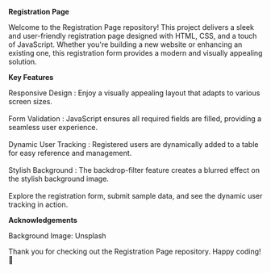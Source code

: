 
**Registration Page**

Welcome to the Registration Page repository! This project delivers a sleek and user-friendly registration page designed with HTML, CSS, and a touch of JavaScript. Whether you're building a new website or enhancing an existing one, this registration form provides a modern and visually appealing solution.

**Key Features**

Responsive Design : Enjoy a visually appealing layout that adapts to various screen sizes. <br><br>
Form Validation : JavaScript ensures all required fields are filled, providing a seamless user experience.<br><br>
Dynamic User Tracking : Registered users are dynamically added to a table for easy reference and management.<br><br>
Stylish Background : The backdrop-filter feature creates a blurred effect on the stylish background image.<br><br>
Explore the registration form, submit sample data, and see the dynamic user tracking in action.

**Acknowledgements**

Background Image: Unsplash

Thank you for checking out the Registration Page repository. Happy coding! 🚀
